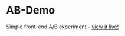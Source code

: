 # AB-Demo
Simple front-end A/B experiment - [view it live!](https://tesseract314.github.io/AB-Demo/)

